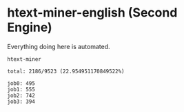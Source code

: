 # htext-miner-english (Second Engine)

Everything doing here is automated.

```
htext-miner

total: 2186/9523 (22.954951170849522%)

job0: 495
job1: 555
job2: 742
job3: 394
```